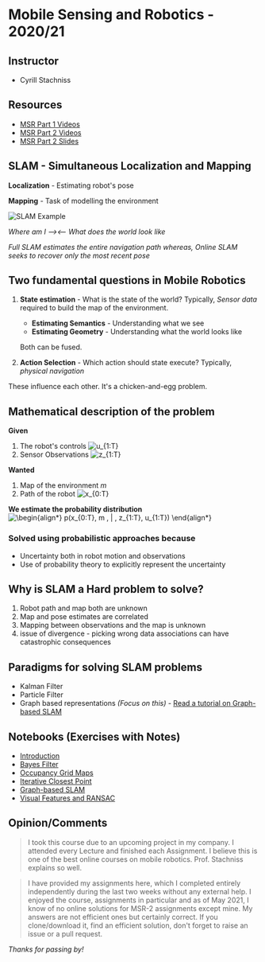 # Mobile Sensing and Robotics - 2020/21

## Instructor
* Cyrill Stachniss

## Resources
* [MSR Part 1 Videos](https://www.youtube.com/watch?v=5KZpWAe9hSk&list=PLgnQpQtFTOGQEn33QDVGJpiZLi-SlL7vA)
* [MSR Part 2 Videos](https://www.youtube.com/watch?v=mQvKhmWagB4&list=PLgnQpQtFTOGQh_J16IMwDlji18SWQ2PZ6)
* [MSR Part 2 Slides](https://www.ipb.uni-bonn.de/html/teaching/msr2-2021/msr2-2021-slides-pdf.zip)

## SLAM - Simultaneous Localization and Mapping

**Localization** - Estimating robot's pose

**Mapping** - Task of modelling the environment

![SLAM Example](https://www.societyofrobots.com/images/sensors_IRSLAM.gif)

*Where am I --><-- What does the world look like*

*Full SLAM estimates the entire navigation path whereas, Online SLAM seeks to recover only the most recent pose*

## Two fundamental questions in Mobile Robotics 

1. **State estimation** - What is the state of the world? Typically, *Sensor data* required to build the map of the environment.
    * **Estimating Semantics** - Understanding what we see 
    * **Estimating Geometry** - Understanding what the world looks like

    Both can be fused.

2. **Action Selection** - Which action should state execute? Typically, *physical navigation*

These influence each other. It's a chicken-and-egg problem.

## Mathematical description of the problem
**Given**
1. The robot's controls ![u_{1:T}](https://render.githubusercontent.com/render/math?math=%5Clarge+%5Cdisplaystyle+u_%7B1%3AT%7D%0A)
2. Sensor Observations ![z_{1:T}](https://render.githubusercontent.com/render/math?math=%5Clarge+%5Cdisplaystyle+z_%7B1%3AT%7D%0A)

**Wanted**
1. Map of the environment *m*
2. Path of the robot ![x_{0:T}](https://render.githubusercontent.com/render/math?math=%5Clarge+%5Cdisplaystyle+x_%7B0%3AT%7D%0A)

**We estimate the probability distribution** ![\begin{align*} p(x_{0:T}, m \, | \, z_{1:T}, u_{1:T}) \end{align*}](https://render.githubusercontent.com/render/math?math=%5Clarge+%5Cdisplaystyle+%5Cbegin%7Balign%2A%7D%0Ap%28x_%7B0%3AT%7D%2C+m+%5C%2C+%7C+%5C%2C+z_%7B1%3AT%7D%2C+u_%7B1%3AT%7D%29%0A%5Cend%7Balign%2A%7D%0A)

### Solved using probabilistic approaches because
- Uncertainty both in robot motion and observations
- Use of probability theory to explicitly represent the uncertainty 

## Why is SLAM a Hard problem to solve?
1. Robot path and map both are unknown
2. Map and pose estimates are correlated
3. Mapping between observations and the map is unknown
4. issue of divergence - picking wrong data associations can have catastrophic consequences

## Paradigms for solving SLAM problems
* Kalman Filter
* Particle Filter
* Graph based representations *(Focus on this)* - [Read a tutorial on Graph-based SLAM](https://github.com/ZohebAbai/mobile_sensing_robotics/blob/main/A%20Tutorial%20on%20Graph-Based%20SLAM.pdf)

## Notebooks (Exercises with Notes)
* [Introduction](https://github.com/ZohebAbai/mobile_sensing_robotics/blob/main/Introduction.ipynb)
* [Bayes Filter](https://github.com/ZohebAbai/mobile_sensing_robotics/blob/main/Bayes_Filter.ipynb)
* [Occupancy Grid Maps](https://github.com/ZohebAbai/mobile_sensing_robotics/blob/main/Occupancy_Grid_Maps.ipynb)
* [Iterative Closest Point](https://github.com/ZohebAbai/mobile_sensing_robotics/blob/main/Iterative_Closest_Point.ipynb)
* [Graph-based SLAM](https://github.com/ZohebAbai/mobile_sensing_robotics/blob/main/Graph_based_SLAM.ipynb)
* [Visual Features and RANSAC](https://github.com/ZohebAbai/mobile_sensing_robotics/blob/main/Visual_Features_RANSAC.ipynb)

## Opinion/Comments
> I took this course due to an upcoming project in my company. I attended every Lecture and finished each Assignment. I believe this is one of the best online courses on mobile robotics. Prof. Stachniss explains so well.

> I have provided my assignments here, which I completed entirely independently during the last two weeks without any external help. I enjoyed the course, assignments in particular and as of May 2021, I know of no online solutions for MSR-2 assignments except mine. My answers are not efficient ones but certainly correct. If you clone/download it, find an efficient solution, don't forget to raise an issue or a pull request.

*Thanks for passing by!*
